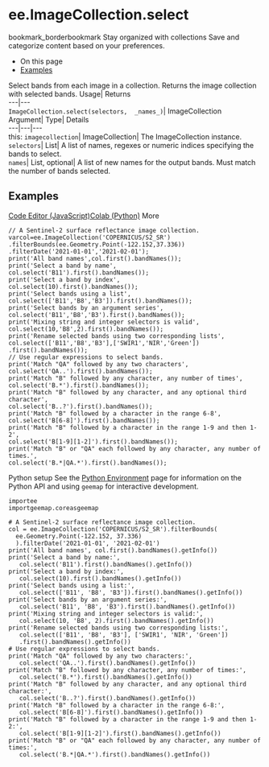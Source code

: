  
#  ee.ImageCollection.select 
bookmark_borderbookmark Stay organized with collections  Save and categorize content based on your preferences.
  * On this page
  * [Examples](https://developers.google.com/earth-engine/apidocs/ee-imagecollection-select#examples)


Select bands from each image in a collection. 
Returns the image collection with selected bands.
Usage| Returns  
---|---  
`ImageCollection.select(selectors,  _names_)`| ImageCollection  
Argument| Type| Details  
---|---|---  
this: `imagecollection`| ImageCollection| The ImageCollection instance.  
`selectors`| List| A list of names, regexes or numeric indices specifying the bands to select.  
`names`| List, optional| A list of new names for the output bands. Must match the number of bands selected.  
## Examples
[Code Editor (JavaScript)](https://developers.google.com/earth-engine/apidocs/ee-imagecollection-select#code-editor-javascript-sample)[Colab (Python)](https://developers.google.com/earth-engine/apidocs/ee-imagecollection-select#colab-python-sample) More
```
// A Sentinel-2 surface reflectance image collection.
varcol=ee.ImageCollection('COPERNICUS/S2_SR')
.filterBounds(ee.Geometry.Point(-122.152,37.336))
.filterDate('2021-01-01','2021-02-01');
print('All band names',col.first().bandNames());
print('Select a band by name',
col.select('B11').first().bandNames());
print('Select a band by index',
col.select(10).first().bandNames());
print('Select bands using a list',
col.select(['B11','B8','B3']).first().bandNames());
print('Select bands by an argument series',
col.select('B11','B8','B3').first().bandNames());
print('Mixing string and integer selectors is valid',
col.select(10,'B8',2).first().bandNames());
print('Rename selected bands using two corresponding lists',
col.select(['B11','B8','B3'],['SWIR1','NIR','Green'])
.first().bandNames());
// Use regular expressions to select bands.
print('Match "QA" followed by any two characters',
col.select('QA..').first().bandNames());
print('Match "B" followed by any character, any number of times',
col.select('B.*').first().bandNames());
print('Match "B" followed by any character, and any optional third character',
col.select('B..?').first().bandNames());
print('Match "B" followed by a character in the range 6-8',
col.select('B[6-8]').first().bandNames());
print('Match "B" followed by a character in the range 1-9 and then 1-2',
col.select('B[1-9][1-2]').first().bandNames());
print('Match "B" or "QA" each followed by any character, any number of times.',
col.select('B.*|QA.*').first().bandNames());
```
Python setup
See the [ Python Environment](https://developers.google.com/earth-engine/guides/python_install) page for information on the Python API and using `geemap` for interactive development.
```
importee
importgeemap.coreasgeemap
```
```
# A Sentinel-2 surface reflectance image collection.
col = ee.ImageCollection('COPERNICUS/S2_SR').filterBounds(
  ee.Geometry.Point(-122.152, 37.336)
  ).filterDate('2021-01-01', '2021-02-01')
print('All band names', col.first().bandNames().getInfo())
print('Select a band by name:',
   col.select('B11').first().bandNames().getInfo())
print('Select a band by index:',
   col.select(10).first().bandNames().getInfo())
print('Select bands using a list:',
   col.select(['B11', 'B8', 'B3']).first().bandNames().getInfo())
print('Select bands by an argument series:',
   col.select('B11', 'B8', 'B3').first().bandNames().getInfo())
print('Mixing string and integer selectors is valid:',
   col.select(10, 'B8', 2).first().bandNames().getInfo())
print('Rename selected bands using two corresponding lists:',
   col.select(['B11', 'B8', 'B3'], ['SWIR1', 'NIR', 'Green'])
   .first().bandNames().getInfo())
# Use regular expressions to select bands.
print('Match "QA" followed by any two characters:',
   col.select('QA..').first().bandNames().getInfo())
print('Match "B" followed by any character, any number of times:',
   col.select('B.*').first().bandNames().getInfo())
print('Match "B" followed by any character, and any optional third character:',
   col.select('B..?').first().bandNames().getInfo())
print('Match "B" followed by a character in the range 6-8:',
   col.select('B[6-8]').first().bandNames().getInfo())
print('Match "B" followed by a character in the range 1-9 and then 1-2:',
   col.select('B[1-9][1-2]').first().bandNames().getInfo())
print('Match "B" or "QA" each followed by any character, any number of times:',
   col.select('B.*|QA.*').first().bandNames().getInfo())
```

